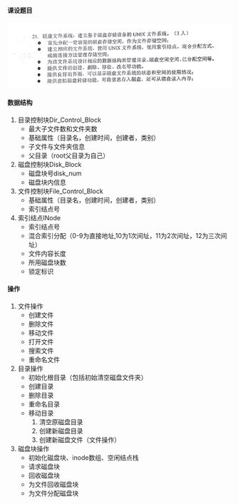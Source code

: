#### 课设题目

![233](233.png)

#### **数据结构**

1. 目录控制块Dir_Control_Block
   * 最大子文件数和文件夹数
   * 基础属性（目录名，创建时间，创建者，类别）
   * 子文件与文件夹信息
   * 父目录（root父目录为自己）
2. 磁盘控制块Disk_Block
   * 磁盘块号disk_num
   * 磁盘块内信息
3. 文件控制块File_Control_Block
   * 基础属性（目录名，创建时间，创建者，类别）
   * 索引结点号
4. 索引结点INode
   * 索引结点号
   * 混合索引分配（0-9为直接地址,10为1次间址，11为2次间址，12为三次间址）
   * 文件内容长度
   * 所用磁盘块数
   * 锁定标识

#### **操作**

1. 文件操作
   * 创建文件
   * 删除文件
   * 移动文件
   * 打开文件
   * 搜索文件
   * 重命名文件
2. 目录操作
   * 初始化根目录（包括初始清空磁盘文件夹）
   * 创建目录
   * 删除目录
   * 重命名目录
   * 移动目录
     1. 清空原磁盘目录
     2. 创建新磁盘目录
     3. 创建新磁盘文件（文件操作）
3. 磁盘块操作
   * 初始化磁盘块、inode数组、空闲结点栈
   * 请求磁盘块
   * 回收磁盘块
   * 为文件回收磁盘块
   * 为文件分配磁盘块


